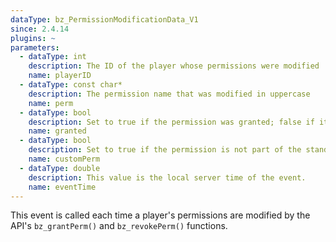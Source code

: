 ```yaml
---
dataType: bz_PermissionModificationData_V1
since: 2.4.14
plugins: ~
parameters:
  - dataType: int
    description: The ID of the player whose permissions were modified
    name: playerID
  - dataType: const char*
    description: The permission name that was modified in uppercase
    name: perm
  - dataType: bool
    description: Set to true if the permission was granted; false if it was revoked
    name: granted
  - dataType: bool
    description: Set to true if the permission is not part of the standard server permissions
    name: customPerm
  - dataType: double
    description: This value is the local server time of the event.
    name: eventTime
---
```


This event is called each time a player's permissions are modified by the API's `bz_grantPerm()` and `bz_revokePerm()` functions.
